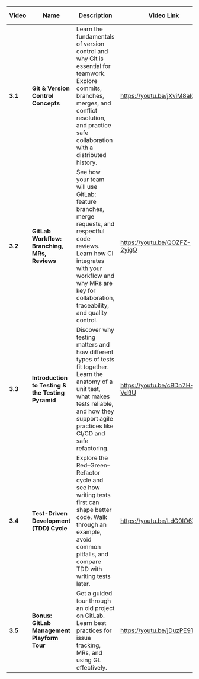 | Video   | Name                                              | Description                                                                                                                                                                                                            | Video Link | Video Length |
| ------- | ------------------------------------------------- | ---------------------------------------------------------------------------------------------------------------------------------------------------------------------------------------------------------------------- | ---------- | ------------ |
| **3.1**| **Git & Version Control Concepts**               | Learn the fundamentals of version control and why Git is essential for teamwork. Explore commits, branches, merges, and conflict resolution, and practice safe collaboration with a distributed history.               |https://youtu.be/jXviM8aI0ok| 00:23:07     |
| **3.2**| **GitLab Workflow: Branching, MRs, Reviews**     | See how your team will use GitLab: feature branches, merge requests, and respectful code reviews. Learn how CI integrates with your workflow and why MRs are key for collaboration, traceability, and quality control. |https://youtu.be/QOZFZ-2yigQ| 00:25:43     |
| **3.3**| **Introduction to Testing & the Testing Pyramid**| Discover why testing matters and how different types of tests fit together. Learn the anatomy of a unit test, what makes tests reliable, and how they support agile practices like CI/CD and safe refactoring.         |https://youtu.be/cBDn7H-Vd9U| 00:15:51     |
| **3.4**| **Test-Driven Development (TDD) Cycle**          | Explore the Red–Green–Refactor cycle and see how writing tests first can shape better code. Walk through an example, avoid common pitfalls, and compare TDD with writing tests later.                                  |https://youtu.be/LdG0lO6ZD1k| 00:21:41     |
| **3.5**| **Bonus: GitLab Management Playform Tour**       | Get a guided tour through an old project on GitLab. Learn best practices for issue tracking, MRs, and using GL effectively.                                                                                            |https://youtu.be/jDuzPE9T2Vg| 00:14:12     |
